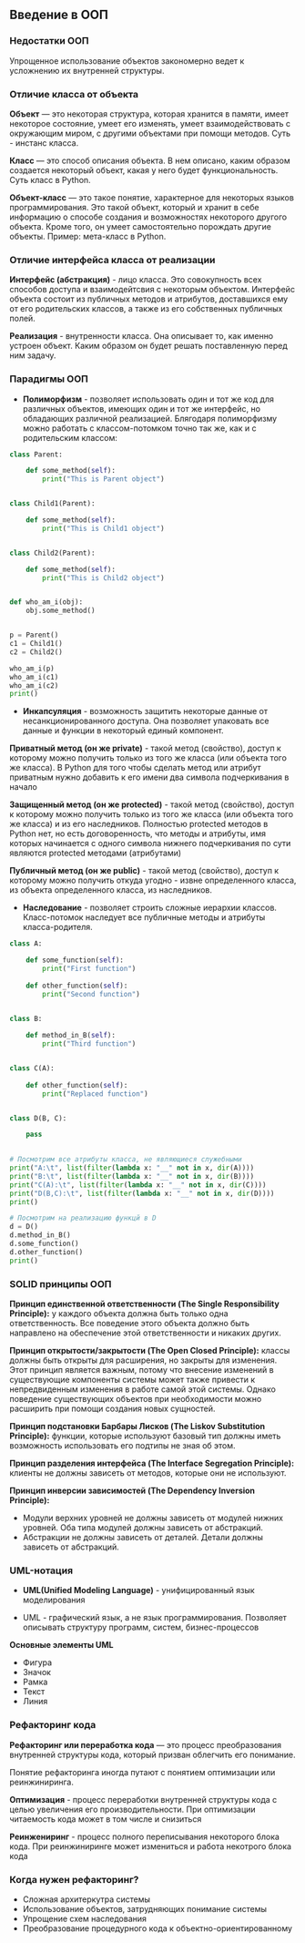 ## Введение в ООП

### Недостатки ООП

Упрощенное использование объектов закономерно ведет к усложнению их внутренней структуры.

### Отличие класса от объекта

**Объект** — это некоторая структура, которая хранится в памяти, имеет некоторое состояние, 
умеет его изменять, умеет взаимодействовать с окружающим миром, с другими объектами при помощи методов. 
Суть - инстанс класса.

**Класс** — это способ описания объекта. В нем описано, каким образом создается некоторый объект, 
какая у него будет функциональность. Суть класс в Python.
 
**Объект-класс** — это такое понятие, характерное для некоторых языков программирования. 
Это такой объект, который и хранит в себе информацию о способе создания и возможностях некоторого другого объекта. 
Кроме того, он умеет самостоятельно порождать другие объекты. Пример: мета-класс в Python.

### Отличие интерфейса класса от реализации

**Интерфейс (абстракция)** - лицо класса. Это совокупность всех способов доступа и взаимодейтсвия с некоторым объектом.
Интерфейс объекта состоит из публичных методов и атрибутов, доставшихся ему от его родительских классов, 
а также из его собственных публичных полей.

**Реализация** - внутренности класса. Она описывает то, как именно устроен объект. 
Каким образом он будет решать поставленную перед ним задачу. 

### Парадигмы ООП

* **Полиморфизм** - позволяет использовать один и тот же код для различных объектов, имеющих один и тот же интерфейс, 
но обладающих различной реализацией. Блягодаря полиморфизму можно работать с классом-потомком точно так же, 
как и с родительским классом: 
```python
class Parent:

    def some_method(self):
        print("This is Parent object")


class Child1(Parent):

    def some_method(self):
        print("This is Child1 object")


class Child2(Parent):

    def some_method(self):
        print("This is Child2 object")


def who_am_i(obj):
    obj.some_method()


p = Parent()
c1 = Child1()
c2 = Child2()

who_am_i(p)
who_am_i(c1)
who_am_i(c2)
print()

```

* **Инкапсуляция** - возможность защитить некоторые данные от несанкционированного доступа. 
Она позволяет упаковать все данные и функции в некоторый единый компонент.

**Приватный метод (он же private)** - такой метод (свойство), доступ к которому можно получить только 
из того же класса (или объекта того же класса). В Python для того чтобы сделать метод или атрибут приватным
нужно добавить к его имени два символа подчеркивания в начало

**Защищенный метод (он же protected)** - такой метод (свойство), доступ к которому можно получить только из 
того же класса (или объекта того же класса) и из его наследников. Полностью protected методов в Python нет, 
но есть договоренность, что методы и атрибуты, имя которых начинается с одного символа нижнего подчеркивания
по сути являются protected методами (атрибутами) 

**Публичный метод (он же public)**  - такой метод (свойство), доступ к которому можно получить откуда угодно - извне
 определенного класса, из объекта определенного класса, из наследников.

* **Наследование** - позволяет строить сложные иерархии классов. Класс-потомок наследует все публичные методы 
и атрибуты класса-родителя.

```python
class A:

    def some_function(self):
        print("First function")
        
    def other_function(self):
        print("Second function")


class B:
    
    def method_in_B(self):
        print("Third function")


class C(A):
    
    def other_function(self):
        print("Replaced function")


class D(B, C):

    pass
  

# Посмотрим все атрибуты класса, не являющиеся служебными
print("A:\t", list(filter(lambda x: "__" not in x, dir(A))))
print("B:\t", list(filter(lambda x: "__" not in x, dir(B))))
print("C(A):\t", list(filter(lambda x: "__" not in x, dir(C))))
print("D(B,C):\t", list(filter(lambda x: "__" not in x, dir(D))))
print()

# Посмотрим на реализацию функцй в D
d = D()
d.method_in_B()
d.some_function()
d.other_function()
print()
```

### SOLID принципы ООП

**Принцип единственной ответственности (The Single Responsibility Principle):** у каждого объекта должна быть только одна ответственность. 
Все поведение этого объекта должно быть направлено на обеспечение этой ответственности и никаких других.

**Принцип открытости/закрытости (The Open Closed Principle):** классы должны быть открыты для расширения, 
но закрыты для изменения. Этот принцип является важным, потому что внесение изменений в существующие компоненты 
системы может также привести к непредвиденным изменения в работе самой этой системы. 
Однако поведение существующих объектов при необходимости можно расширить при помощи создания новых сущностей.

**Принцип подстановки Барбары Лисков (The Liskov Substitution Principle):** 
функции, которые используют базовый тип должны иметь возможность использовать его подтипы не зная об этом.

**Принцип разделения интерфейса (The Interface Segregation Principle):**
 клиенты не должны зависеть от методов, которые они не используют.
 
**Принцип инверсии зависимостей (The Dependency Inversion Principle):**
 
* Модули верхних уровней не должны зависеть от модулей нижних уровней. 
Оба типа модулей должны зависеть от абстракций.
* Абстракции не должны зависеть от деталей. Детали должны зависеть от абстракций.
 
 
### UML-нотация

* **UML(Unified Modeling Language)** - унифицированный язык моделирования

* UML - графический язык, а не язык программирования. 
Позволяет описывать структуру программ, систем, бизнес-процессов

**Основные элементы UML**
* Фигура 
* Значок 
* Рамка 
* Текст 
* Линия

### Рефакторинг кода

**Рефакторинг или переработка кода** — это процесс преобразования внутренней структуры кода, 
который призван облегчить его понимание. 

Понятие рефакторинга иногда путают с понятием оптимизации или реинжиниринга.

**Оптимизация** - процесс переработки внутренней структуры кода с целью увеличения его производительности. 
При оптимизации читаемость кода может в том числе и снизиться

**Реинжениринг** - процесс полного переписывания некоторого блока кода. 
При реинжиниринге может измениться и работа некотрого блока кода

### Когда нужен рефакторинг?
* Сложная архитеркутра системы
* Использование объектов, затрудняющих понимание системы
* Упрощение схем наследования
* Преобразование процедурного кода к объектно-ориентированному

